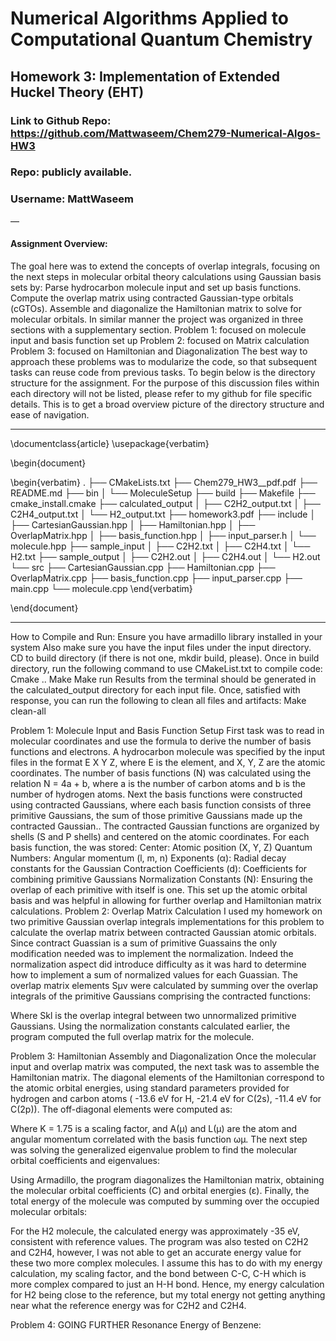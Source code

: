 # Numerical Algorithms Applied to Computational Quantum Chemistry
## Homework 3: Implementation of Extended Huckel Theory (EHT)

### Link to Github Repo: https://github.com/Mattwaseem/Chem279-Numerical-Algos-HW3
### Repo: publicly available.
### Username: MattWaseem


—

#### Assignment Overview:
<p> The goal here was to extend the concepts of overlap integrals, focusing on the next steps in molecular orbital theory calculations using Gaussian basis sets by:
Parse hydrocarbon molecule input and set up basis functions.
Compute the overlap matrix using contracted Gaussian-type orbitals (cGTOs).
Assemble and diagonalize the Hamiltonian matrix to solve for molecular orbitals.
In similar manner the project was organized in three sections with a supplementary section.
Problem 1: focused on molecule input and basis function set up
Problem 2: focused on Matrix calculation
Problem 3: focused on Hamiltonian and Diagonalization
The best way to approach these problems was to modularize the code, so that subsequent tasks can reuse code from previous tasks. To begin below is the directory structure for the assignment. For the purpose of this discussion files within each directory will not be listed, please refer to my github for file specific details. This is to get a broad overview picture of the directory structure and ease of navigation. </p>

***
\documentclass{article}
\usepackage{verbatim}

\begin{document}

\begin{verbatim}
.
├── CMakeLists.txt
├── Chem279_HW3__pdf.pdf
├── README.md
├── bin
│   └── MoleculeSetup
├── build
├── Makefile
├── cmake_install.cmake
├── calculated_output
│   ├── C2H2_output.txt
│   ├── C2H4_output.txt
│   └── H2_output.txt
├── homework3.pdf
├── include
│   ├── CartesianGaussian.hpp
│   ├── Hamiltonian.hpp
│   ├── OverlapMatrix.hpp
│   ├── basis_function.hpp
│   ├── input_parser.h
│   └── molecule.hpp
├── sample_input
│   ├── C2H2.txt
│   ├── C2H4.txt
│   └── H2.txt
├── sample_output
│   ├── C2H2.out
│   ├── C2H4.out
│   └── H2.out
└── src
    ├── CartesianGaussian.cpp
    ├── Hamiltonian.cpp
    ├── OverlapMatrix.cpp
    ├── basis_function.cpp
    ├── input_parser.cpp
    ├── main.cpp
    └── molecule.cpp
\end{verbatim}

\end{document}
***
How to Compile and Run:
Ensure you have armadillo library installed in your system
Also make sure you have the input files under the input directory.
CD to build directory (if there is not one, mkdir build, please).
Once in build directory, run the following command to use CMakeList.txt to compile code:
Cmake ..
Make
Make run
Results from the terminal should be generated in the calculated_output directory for each input file.
Once, satisfied with response, you can run the following to clean all files and artifacts:
Make clean-all



Problem 1: Molecule Input and Basis Function Setup
First task was to read in molecular coordinates and use the formula to derive the number of basis functions and electrons. A hydrocarbon molecule was specified by the input files in the format E X Y Z, where E is the element, and X, Y, Z are the atomic coordinates. The number of basis functions (N) was calculated using the relation N = 4a + b, where a is the number of carbon atoms and b is the number of hydrogen atoms.
Next the basis functions were constructed using contracted Gaussians, where each basis function consists of three primitive Gaussians, the sum of those primitive Gaussians made up the contracted Gaussian.. The contracted Gaussian functions are organized by shells (S and P shells) and centered on the atomic coordinates. For each basis function, the was stored:
Center: Atomic position (X, Y, Z)
Quantum Numbers: Angular momentum (l, m, n)
Exponents (α): Radial decay constants for the Gaussian
Contraction Coefficients (d): Coefficients for combining primitive Gaussians
Normalization Constants (N): Ensuring the overlap of each primitive with itself is one.
This set up the atomic orbital basis and was helpful in  allowing for further overlap and Hamiltonian matrix calculations.
Problem 2: Overlap Matrix Calculation
I used my homework on two primitive Gaussian overlap integrals implementations for this problem to calculate the overlap matrix between contracted Gaussian atomic orbitals. Since contract Guassian is a sum of primitive Guassains the only modification needed was to implement the normalization. Indeed the normalization aspect did introduce difficulty as it was hard to determine how to implement a sum of normalized values for each Guassian. The overlap matrix elements  Sμν were calculated by summing over the overlap integrals of the primitive Gaussians comprising the contracted functions:

Where Skl is the overlap integral between two unnormalized primitive Gaussians. Using the normalization constants calculated earlier, the program computed the full overlap matrix for the molecule.


Problem 3: Hamiltonian Assembly and Diagonalization
Once the molecular input and overlap matrix was computed, the next task was to assemble the Hamiltonian matrix. The diagonal elements of the Hamiltonian correspond to the atomic orbital energies, using standard parameters provided for hydrogen and carbon atoms ( -13.6 eV for H, -21.4 eV for C(2s), -11.4 eV for C(2p)). The off-diagonal elements were computed as:

Where K = 1.75 is a scaling factor, and A(μ) and L(μ) are the atom and angular momentum correlated with the basis function ωμ.
The next step was solving the generalized eigenvalue problem to find the molecular orbital coefficients and eigenvalues:

Using Armadillo, the program diagonalizes the Hamiltonian matrix, obtaining the molecular orbital coefficients (C) and orbital energies (ε).
Finally, the total energy of the molecule was computed by summing over the occupied molecular orbitals:

For the H2 molecule, the calculated energy was approximately -35 eV, consistent with reference values. The program was also tested on C2H2 and C2H4, however, I was not able to get an accurate energy value for these two more complex molecules. I assume this has to do with my energy calculation, my scaling factor, and the bond between C-C, C-H which is more complex compared to just an H-H bond. Hence, my energy calculation for H2 being close to the reference, but my total energy not getting anything near what the reference energy was for C2H2 and C2H4.


Problem 4: GOING FURTHER Resonance Energy of Benzene:
